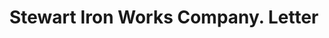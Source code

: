 ---
doi: 10.7916/D8R512V0
date_other: '1926'
date_other_textual: '1926'
form: correspondence
genre:
- Letters (correspondence)
name:
- Stewart Iron Works Company
object_in_context_url: https://biggert.cul.columbia.edu/items/view/ave_biggert_01273
subject_hierarchical_geographic:
- Cincinnati, Ohio, United States
subject_name:
- Stewart Iron Works Company
title: Stewart Iron Works Company. Letter
sort_title: Stewart Iron Works Company. Letter
call_number: ave_biggert_01273
coordinates:
- 39.1,-84.51666666666667
pid: ave_biggert_01273
identifiers: ave_biggert_01273
canvas_id: ldpd:396535
permalink: "/items/ave_biggert_01273/"
layout: iiif-image-page
---